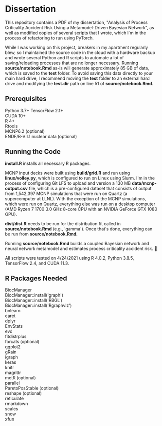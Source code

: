 # Dissertation

This repository contains a PDF of my dissertation, "Analysis of Process Criticality Accident Risk Using a Metamodel-Driven Bayesian Network", as well as modified copies of several scripts that I wrote, which I'm in the process of refactoring to run using PyTorch.  
  
While I was working on this project, breakers in my apartment regularly blew, so I maintained the source code in the cloud with a hardware backup and wrote several Python and R scripts to automate a lot of saving/reloading processes that are no longer necessary. Running **source/notebook.Rmd** as-is will generate approximately 85 GB of data, which is saved to the **test** folder. To avoid saving this data directly to your main hard drive, I recommend moving the **test** folder to an external hard drive and modifying the **test.dir** path on line 51 of **source/notebook.Rmd**.

## Prerequisites
Python 3.7+
TensorFlow 2.1+  
CUDA 10+  
R 4+  
Rtools  
MCNP6.2 (optional)  
ENDF/B-VII.1 nuclear data (optional)  

## Running the Code
**install.R** installs all necessary R packages.

MCNP input decks were built using **build/grid.R** and run using **linux/volley.py**, which is configured to run on Linux using Slurm. I'm in the process of configuring Git LFS to upload and version a 130 MB **data/mcnp-output.csv** file, which is a pre-configured dataset that consists of output from 1,542,397 MCNP simulations that were run on Quartz (a supercomputer at LLNL). With the exception of the MCNP simulations, which were run on Quartz, everything else was run on a desktop computer (AMD Ryzen 7 1700 3.0 GHz 8-core CPU with an NVIDIA GeForce GTX 1080 GPU).  

**dist/dist.R** needs to be run for the distribution fit called in **source/notebook.Rmd** (e.g., 'gamma'). Once that's done, everything can be run from **source/notebook.Rmd**.  
  
Running **source/notebook.Rmd** builds a coupled Bayesian network and neural network metamodel and estimates process criticality accident risk. 🤯  
  
All scripts were tested on 4/24/2021 using R 4.0.2, Python 3.8.5, TensorFlow 2.4, and CUDA 11.3.  

## R Packages Needed
BiocManager  
BiocManager::install('graph')  
BiocManager::install('RBGL')  
BiocManager::install('Rgraphviz')  
bnlearn  
caret  
dplyr  
EnvStats  
evd  
fitdistrplus  
forcats (optional)  
ggplot2  
gRain  
igraph  
keras  
knitr  
magrittr  
metR (optional)  
parallel  
ParetoPosStable (optional)  
reshape (optional)  
reticulate  
rmarkdown  
scales  
snow  
xfun  

